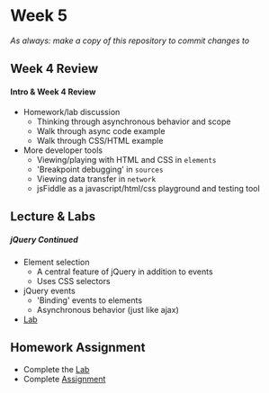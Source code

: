 # Week 5

*As always: make a copy of this repository to commit changes to*

## Week 4 Review

#### Intro & Week 4 Review
- Homework/lab discussion
  - Thinking through asynchronous behavior and scope
  - Walk through async code example
  - Walk through CSS/HTML example
- More developer tools
  - Viewing/playing with HTML and CSS in `elements`
  - 'Breakpoint debugging' in `sources`
  - Viewing data transfer in `network`
  - jsFiddle as a javascript/html/css playground and testing tool

## Lecture & Labs

##### jQuery Continued
- Element selection
  - A central feature of jQuery in addition to events
  - Uses CSS selectors
- jQuery events
  - 'Binding' events to elements
  - Asynchronous behavior (just like ajax)
- [Lab](lab/)

## Homework Assignment
- Complete the [Lab](lab)
- Complete [Assignment](assignment)
